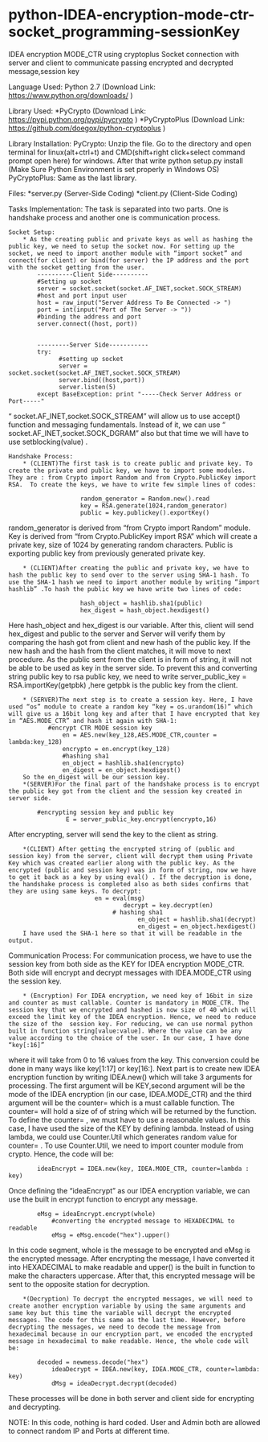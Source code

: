 # python-IDEA-encryption-mode-ctr-socket_programming-sessionKey
IDEA encryption MODE_CTR using cryptoplus
Socket connection with server and client to communicate passing encrypted and decrypted message,session key

Language Used: Python 2.7 (Download Link: https://www.python.org/downloads/ )

Library Used: 
		*PyCrypto (Download Link: https://pypi.python.org/pypi/pycrypto )
		*PyCryptoPlus (Download Link: https://github.com/doegox/python-cryptoplus )

Library Installation:
	PyCrypto: Unzip the file. Go to the directory and open terminal for linux(alt+ctrl+t) and CMD(shift+right click+select command prompt open here) for windows. After that write python setup.py install (Make Sure Python Environment is set properly in Windows OS)
	PyCryptoPlus: Same as the last library.

Files:
	*server.py (Server-Side Coding)
	*client.py (Client-Side Coding)


Tasks Implementation:
	The task is separated into two parts. One is handshake process and another one is communication process.

	Socket Setup:
		* As the creating public and private keys as well as hashing the public key, we need to setup the socket now. For setting up the socket, we need to import another module with “import socket” and connect(for client) or bind(for server) the IP address and the port with the socket getting from the user.
			----------Client Side----------
			#Setting up socket
			server = socket.socket(socket.AF_INET,socket.SOCK_STREAM)
			#host and port input user
			host = raw_input("Server Address To Be Connected -> ")
			port = int(input("Port of The Server -> "))
			#binding the address and port
			server.connect((host, port))
			

			---------Server Side-----------
			try:
  				  #setting up socket
  				  server = socket.socket(socket.AF_INET,socket.SOCK_STREAM)
  				  server.bind((host,port))
   				  server.listen(5)
			except BaseException: print "-----Check Server Address or Port-----"
  
“ socket.AF_INET,socket.SOCK_STREAM” will allow us to use accept() function and messaging fundamentals. Instead of it, we can use “ socket.AF_INET,socket.SOCK_DGRAM” also but that time we will have to use setblocking(value) . 

	

	Handshake Process:
		* (CLIENT)The first task is to create public and private key. To create the private and public key, we have to import some modules. They are : from Crypto import Random and from Crypto.PublicKey import RSA.  To create the keys, we have to write few simple lines of codes:
					
 						random_generator = Random.new().read
						key = RSA.generate(1024,random_generator)
						public = key.publickey().exportKey()

random_generator is derived from “from Crypto import Random” module. Key is derived from “from Crypto.PublicKey import RSA” which will create a private key, size of 1024 by generating random characters. Public is exporting public key from previously generated private key.
		
		* (CLIENT)After creating the public and private key, we have to hash the public key to send over to the server using SHA-1 hash. To use the SHA-1 hash we need to import another module by writing “import hashlib” .To hash the public key we have write two lines of code:
						
						hash_object = hashlib.sha1(public)
						hex_digest = hash_object.hexdigest()

Here hash_object and hex_digest is our variable. After this, client will send hex_digest and public to the server and Server will verify them by comparing the hash got from client and new hash of the public key. If the new hash and the hash from the client matches, it will move to next procedure. As the public sent from the client is in form of string, it will not be able to be used as key in the server side. To prevent this and converting string public key to rsa public key, we need to write server_public_key = RSA.importKey(getpbk) ,here getpbk is the public key from the client.
		
		* (SERVER)The next step is to create a session key. Here, I have used “os” module to create a random key “key = os.urandom(16)” which will give us a 16bit long key and after that I have encrypted that key in “AES.MODE_CTR” and hash it again with SHA-1:
			   #encrypt CTR MODE session key
     			   en = AES.new(key_128,AES.MODE_CTR,counter = lambda:key_128)
     			   encrypto = en.encrypt(key_128)
     			   #hashing sha1
     			   en_object = hashlib.sha1(encrypto)
     			   en_digest = en_object.hexdigest()		
		So the en_digest will be our session key.
		*(SERVER)For the final part of the handshake process is to encrypt the public key got from the client and the session key created in server side. 
			
			#encrypting session key and public key
        			E = server_public_key.encrypt(encrypto,16)

After encrypting, server will send the key to the client as string.

		*(CLIENT) After getting the encrypted string of (public and session key) from the server, client will decrypt them using Private Key which was created earlier along with the public key. As the encrypted (public and session key) was in form of string, now we have to get it back as a key by using eval() . If the decryption is done, the handshake process is completed also as both sides confirms that they are using same keys. To decrypt: 
							en = eval(msg)
        							decrypt = key.decrypt(en)
       							 # hashing sha1
     						            en_object = hashlib.sha1(decrypt)
    						            en_digest = en_object.hexdigest()	
		I have used the SHA-1 here so that it will be readable in the output. 

Communication Process:
		For communication process, we have to use the session key from both side as the KEY for IDEA encryption MODE_CTR. Both side will encrypt and decrypt messages with IDEA.MODE_CTR using the session key.
		
		* (Encryption) For IDEA encryption, we need key of 16bit in size and counter as must callable. Counter is mandatory in MODE_CTR. The session key that we encrypted and hashed is now size of 40 which will exceed the limit key of the IDEA encryption. Hence, we need to reduce the size of the  session key. For reducing, we can use normal python built in function string[value:value]. Where the value can be any value according to the choice of the user. In our case, I have done “key[:16]”
where it will take from 0 to 16 values from the key. This conversion could be done in many ways like key[1:17] or key[16:]. Next part is to create new IDEA encryption function by writing IDEA.new() which will take 3 arguments for processing. The first argument will be KEY,second argument will be the mode of the IDEA encryption (in our case, IDEA.MODE_CTR) and the third argument will be the counter= which is a must callable function. The counter= will hold a size of of string which will be returned by the function. To define the counter= , we must have to use a reasonable values. In this case, I have used the size of the KEY by defining lambda.  Instead of using lambda, we could use Counter.Util which generates random value for counter= . To use Counter.Util, we need to import counter module from crypto. Hence, the code will be:
				

			ideaEncrypt = IDEA.new(key, IDEA.MODE_CTR, counter=lambda : key)
						 

Once defining the “ideaEncrypt” as our IDEA encryption variable, we can use the built in encrypt function to encrypt any message. 

			eMsg = ideaEncrypt.encrypt(whole)
    			#converting the encrypted message to HEXADECIMAL to readable
    			eMsg = eMsg.encode("hex").upper()
In this code segment, whole is the message to be encrypted and eMsg is the encrypted message. After encrypting the message, I have converted it into HEXADECIMAL to make readable and upper() is the built in function to make the characters uppercase. After that, this encrypted message will be sent to the opposite station for decryption.

		*(Decryption) To decrypt the encrypted messages, we will need to create another encryption variable by using the same arguments and same key but this time the variable will decrypt the encrypted messages. The code for this same as the last time. However, before decrypting the messages, we need to decode the message from hexadecimal because in our encryption part, we encoded the encrypted message in hexadecimal to make readable. Hence, the whole code will be:
			
			decoded = newmess.decode("hex")
    			ideaDecrypt = IDEA.new(key, IDEA.MODE_CTR, counter=lambda: key)
    			dMsg = ideaDecrypt.decrypt(decoded) 

These processes will be done in both server and client side for encrypting and decrypting. 

NOTE: In this code, nothing is hard coded. User and Admin both are allowed to connect random IP and Ports at different time.
